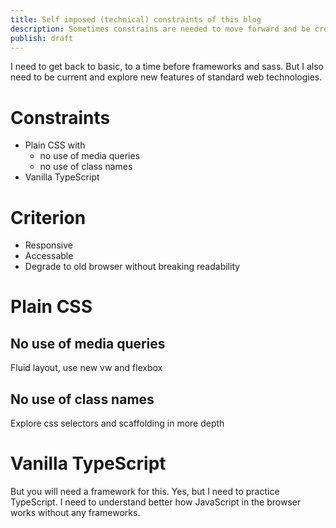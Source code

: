 ```yaml
---
title: Self imposed (technical) constraints of this blog
description: Sometimes constrains are needed to move forward and be creative.
publish: draft
---
```


I need to get back to basic, to a time before frameworks and sass. But I also need 
to be current and explore new features of standard web technologies.

# Constraints 
* Plain CSS with
  * no use of media queries
  * no use of class names
* Vanilla TypeScript

# Criterion
* Responsive
* Accessable 
* Degrade to old browser without breaking readability

# Plain CSS

## No use of media queries
Fluid layout, use new vw and flexbox 

## No use of class names
Explore css selectors and scaffolding in more depth

# Vanilla TypeScript
But you will need a framework for this. Yes, but I need to practice 
TypeScript. I need to understand better how JavaScript in the browser
works without any frameworks.


